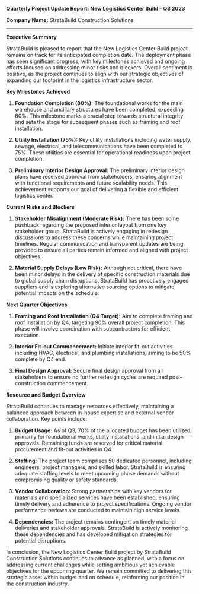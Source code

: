 **Quarterly Project Update Report: New Logistics Center Build - Q3 2023**

**Company Name:** StrataBuild Construction Solutions

---

**Executive Summary**

StrataBuild is pleased to report that the New Logistics Center Build project remains on track for its anticipated completion date. The deployment phase has seen significant progress, with key milestones achieved and ongoing efforts focused on addressing minor risks and blockers. Overall sentiment is positive, as the project continues to align with our strategic objectives of expanding our footprint in the logistics infrastructure sector.

**Key Milestones Achieved**

1. **Foundation Completion (80%):** The foundational works for the main warehouse and ancillary structures have been completed, exceeding 80%. This milestone marks a crucial step towards structural integrity and sets the stage for subsequent phases such as framing and roof installation.

2. **Utility Installation (75%):** Key utility installations including water supply, sewage, electrical, and telecommunications have been completed to 75%. These utilities are essential for operational readiness upon project completion.

3. **Preliminary Interior Design Approval:** The preliminary interior design plans have received approval from stakeholders, ensuring alignment with functional requirements and future scalability needs. This achievement supports our goal of delivering a flexible and efficient logistics center.

**Current Risks and Blockers**

1. **Stakeholder Misalignment (Moderate Risk):** There has been some pushback regarding the proposed interior layout from one key stakeholder group. StrataBuild is actively engaging in redesign discussions to address these concerns while maintaining project timelines. Regular communication and transparent updates are being provided to ensure all parties remain informed and aligned with project objectives.

2. **Material Supply Delays (Low Risk):** Although not critical, there have been minor delays in the delivery of specific construction materials due to global supply chain disruptions. StrataBuild has proactively engaged suppliers and is exploring alternative sourcing options to mitigate potential impacts on the schedule.

**Next Quarter Objectives**

1. **Framing and Roof Installation (Q4 Target):** Aim to complete framing and roof installation by Q4, targeting 90% overall project completion. This phase will involve coordination with subcontractors for efficient execution.

2. **Interior Fit-out Commencement:** Initiate interior fit-out activities including HVAC, electrical, and plumbing installations, aiming to be 50% complete by Q4 end.

3. **Final Design Approval:** Secure final design approval from all stakeholders to ensure no further redesign cycles are required post-construction commencement.

**Resource and Budget Overview**

StrataBuild continues to manage resources effectively, maintaining a balanced approach between in-house expertise and external vendor collaboration. Key points include:

1. **Budget Usage:** As of Q3, 70% of the allocated budget has been utilized, primarily for foundational works, utility installations, and initial design approvals. Remaining funds are reserved for critical material procurement and fit-out activities in Q4.

2. **Staffing:** The project team comprises 50 dedicated personnel, including engineers, project managers, and skilled labor. StrataBuild is ensuring adequate staffing levels to meet upcoming phase demands without compromising quality or safety standards.

3. **Vendor Collaboration:** Strong partnerships with key vendors for materials and specialized services have been established, ensuring timely delivery and adherence to project specifications. Ongoing vendor performance reviews are conducted to maintain high service levels.

4. **Dependencies:** The project remains contingent on timely material deliveries and stakeholder approvals. StrataBuild is actively monitoring these dependencies and has developed mitigation strategies for potential disruptions.

In conclusion, the New Logistics Center Build project by StrataBuild Construction Solutions continues to advance as planned, with a focus on addressing current challenges while setting ambitious yet achievable objectives for the upcoming quarter. We remain committed to delivering this strategic asset within budget and on schedule, reinforcing our position in the construction industry.